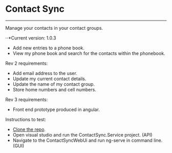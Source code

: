 # Contact Sync
---

Manage your contacts in your contact groups.

⋅⋅*Current version: 1.0.3

* Add new entries to a phone book.
* View my phone book and search for the contacts within the phonebook.

Rev 2 requirements:

* Add email address to the user.
* Update my current contact details.
* Update the name of my contact group.
* Store home numbers and cell numbers.

Rev 3 requirements:

* Front end prototype produced in angular.

Instructions to test:

* [Clone the repo](https://github.com/peterjohnmanuel/ContactSync).
* Open visual studio and run the ContactSync.Service project. (API)
* Navigate to the ContactSyncWebUi and run ng-serve in command line. (GUI)